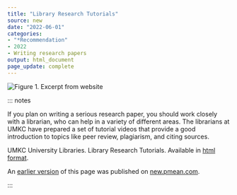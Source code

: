 ```yaml
---
title: "Library Research Tutorials"
source: new
date: "2022-06-01"
categories:
- "*Recommendation"
- 2022
- Writing research papers
output: html_document
page_update: complete
---
```


![Figure 1. Excerpt from website](http://www.pmean.com/new-images/22/library-research-tutorials-01.png)

::: notes

If you plan on writing a serious research paper, you should work closely with a librarian, who can help in a variety of different areas. The librarians at UMKC have prepared a set of tutorial videos that provide a good introduction to topics like peer review, plagiarism, and citing sources.

UMKC University Libraries. Library Research Tutorials. Available in [html format][umkc1].

[umkc1]: https://libguides.library.umkc.edu/tutorials
[hen2]: https://www.ncbi.nlm.nih.gov/pmc/articles/PMC6635912/pdf/nihms-1031312.pdf

An [earlier version][sim2] of this page was published on [new.pmean.com][sim1].

[sim1]: http://new.pmean.com
[sim2]: http://new.pmean.com/library-research-tutorials/

:::
